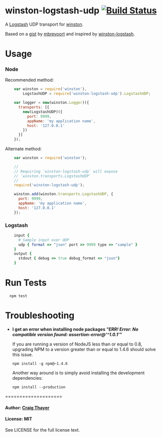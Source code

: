 winston-logstash-udp [![Build Status](https://travis-ci.org/sazze/winston-logstash-udp.png?branch=master)](https://travis-ci.org/sazze/winston-logstash-udp)
====================

A [Logstash][0] UDP transport for [winston][1].

Based on a [gist][2] by [mbrevoort][3] and inspired by [winston-logstash][4].

Usage
====================

### Node

Recommended method:
``` js
    var winston = require('winston'),
        LogstashUDP = require('winston-logstash-udp').LogstashUDP;

    var logger = new(winston.Logger)({
      transports: [{
        new(LogstashUDP)({
          port: 9999,
          appName: 'my application name',
          host: '127.0.0.1'
        })
      }]
    });
```

Alternate method:
``` js
    var winston = require('winston');

    //
    // Requiring `winston-logstash-udp` will expose
    // `winston.transports.LogstashUDP`
    //
    require('winston-logstash-udp');

    winston.add(winston.transports.LogstashUDP, {
      port: 9999,
      appName: 'my application name',
      host: '127.0.0.1'
    });
```

### Logstash
``` ruby
    input {
      # Sample input over UDP
      udp { format => "json" port => 9999 type => "sample" }
    }
    output {
      stdout { debug => true debug_format => "json"}
    }
```

Run Tests
====================

```
  npm test
```

Troubleshooting
====================

* **I get an error when installing node packages *"ERR! Error: No compatible version found: assertion-error@'^1.0.1'"***

  If you are running a version of NodeJS less than or equal to 0.8, upgrading NPM to a version greater than or equal to 1.4.6 should solve this issue.

  ```
  npm install -g npm@~1.4.6
  ```

  Another way around is to simply avoid installing the development dependencies:

  ```
  npm install --production
  ```

====================

#### Author: [Craig Thayer](https://github.com/sazze)

#### License: MIT

See LICENSE for the full license text.

[0]: http://logstash.net/
[1]: https://github.com/flatiron/winston
[2]: https://gist.github.com/mbrevoort/5848179
[3]: https://gist.github.com/mbrevoort
[4]: https://github.com/jaakkos/winston-logstash